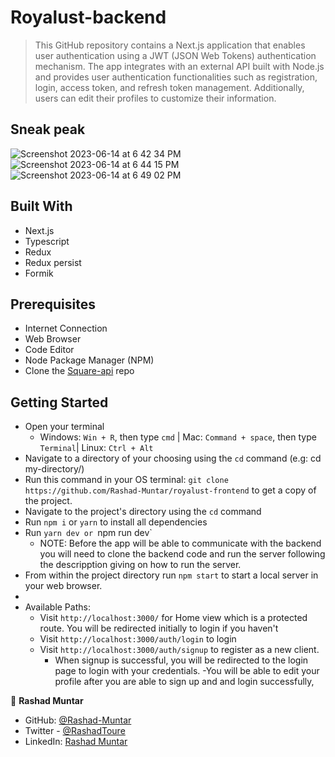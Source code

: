 # Royalust-backend

> This GitHub repository contains a Next.js application that enables user authentication using a JWT (JSON Web Tokens) authentication mechanism. The app integrates with an external API built with Node.js and provides user authentication functionalities such as registration, login, access token, and refresh token management. Additionally, users can edit their profiles to customize their information.


## Sneak peak

![Screenshot 2023-06-14 at 6 42 34 PM](https://github.com/Rashad-Muntar/royalust-frontend/assets/58520480/9bf1df7b-1232-4131-b631-78ff8782d495)
![Screenshot 2023-06-14 at 6 44 15 PM](https://github.com/Rashad-Muntar/royalust-frontend/assets/58520480/c4875820-4368-4341-87b3-72294d6a6daa)
![Screenshot 2023-06-14 at 6 49 02 PM](https://github.com/Rashad-Muntar/royalust-frontend/assets/58520480/69e6dd93-2f4b-4472-a5a9-7a37f81a3b86)


## Built With
- Next.js
- Typescript
- Redux
- Redux persist
- Formik

## Prerequisites

  - Internet Connection
  - Web Browser
  - Code Editor 
  - Node Package Manager (NPM)
  - Clone the [Square-api](https://github.com/Rashad-Muntar/Royalust-backend) repo

## Getting Started

- Open your terminal 
  - Windows: `Win + R`, then type `cmd` | Mac: `Command + space`, then type `Terminal`| Linux: `Ctrl + Alt`
- Navigate to a directory of your choosing using the `cd` command (e.g: cd my-directory/)
- Run this command in your OS terminal: `git clone https://github.com/Rashad-Muntar/royalust-frontend` to get a copy of the project.
- Navigate to the project's directory using the `cd` command
- Run `npm i` or `yarn` to install all dependencies
- Run `yarn dev or `npm run dev`
    - NOTE: Before the app will be able to communicate with the backend you will need to clone the backend code and run the server following the descripption giving on how to run the server.
- From within the project directory run `npm start` to start a local server in your web browser.
- 
- Available Paths:
  - Visit `http://localhost:3000/` for Home view which is a protected route. You will be redirected initially to login if you haven't
  - Visit `http://localhost:3000/auth/login` to login
  - Visit `http://localhost:3000/auth/signup` to register as a new client.
    - When signup is successful, you will be redirected to the login page to login with your credentials.
-You will be able to edit your profile after you are able to sign up and and login successfully,

👤 **Rashad Muntar**

- GitHub: [@Rashad-Muntar](https://github.com/Rashad-Muntar)
- Twitter - [@RashadToure](https://twitter.com/RashadToure)
- LinkedIn: [Rashad Muntar](https://www.linkedin.com/in/rashad-muntar/)
